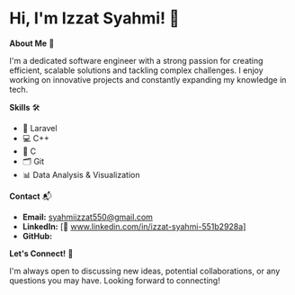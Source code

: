 <!--
## Hi there 👋
**zatnoahh/zatnoahh** is a ✨ _special_ ✨ repository because its `README.md` (this file) appears on your GitHub profile.

Here are some ideas to get you started:

- 🔭 I’m currently working on ...
- 🌱 I’m currently learning ...
- 👯 I’m looking to collaborate on ...
- 🤔 I’m looking for help with ...
- 💬 Ask me about ...
- 📫 How to reach me: ...
- 😄 Pronouns: ...
- ⚡ Fun fact: ...
-->

# Hi, I'm Izzat Syahmi! 👋

**About Me** 🚀

I'm a dedicated software engineer with a strong passion for creating efficient, scalable solutions and tackling complex challenges. I enjoy working on innovative projects and constantly expanding my knowledge in tech.

**Skills** 🛠️

* 🎩 Laravel
* 💻 C++
* 💽 C
* 🗂️ Git
* 📊 Data Analysis & Visualization

<!--**Projects** 💻

* **Portfolio Website**  
  🌟 A dynamic personal website built with React, showcasing my projects and skills.  
  [🔗 Link to the repository]

* **Inventory Management App**  
  📦 A full-stack application designed to help streamline inventory processes, developed with Django and React.  
  [🔗 Link to the repository]
  -->

**Contact** 📬

* **Email:** syahmiizzat550@gmail.com
* **LinkedIn:** [🔗 www.linkedin.com/in/izzat-syahmi-551b2928a]
* **GitHub:** 

**Let's Connect!** 🤝

I'm always open to discussing new ideas, potential collaborations, or any questions you may have. Looking forward to connecting!
